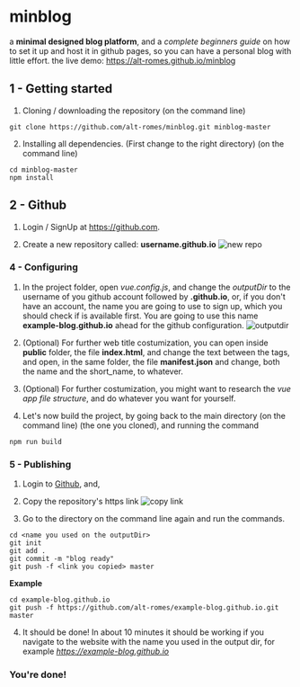 # minblog
a **minimal designed blog platform**, and a *complete beginners guide* on how to set it up and host it in github pages, so you can have a personal blog with little effort.
the live demo:
https://alt-romes.github.io/minblog

## 1 - Getting started

1. Cloning / downloading the repository (on the command line)
```
git clone https://github.com/alt-romes/minblog.git minblog-master
```

2. Installing all dependencies. (First change to the right directory) (on the command line)
```
cd minblog-master
npm install
```

## 2 - Github

1. Login / SignUp at https://github.com.

2. Create a new repository called: **username.github.io**
![new repo](https://i.imgur.com/bTYXvou.png)

### 4 - Configuring

1. In the project folder, open *vue.config.js*, and change the *outputDir* to the username of you github account followed by **.github.io**, or, if you don't have an account, the name you are going to use to sign up, which you should check if is available first. You are going to use this name **example-blog.github.io** ahead for the github configuration.
![outputdir](https://i.imgur.com/iUxwIg5.png)

2. (Optional) For further web title costumization, you can open inside **public** folder, the file **index.html**, and change the text between the **<title></title>** tags, and open, in the same folder, the file **manifest.json** and change,  both the name and the short_name, to whatever.

3. (Optional) For further costumization, you might want to research the *vue app file structure*, and do whatever you want for yourself.

4. Let's now build the project, by going back to the main directory (on the command line) (the one you cloned), and running the command
```
npm run build
```

### 5 - Publishing

1. Login to [Github](https://github.com/login), and, 

2. Copy the repository's https link
![copy link](https://i.imgur.com/HoYznQA.png)

3. Go to the directory on the command line again and run the commands.
```
cd <name you used on the outputDir>
git init
git add .
git commit -m "blog ready"
git push -f <link you copied> master
```

**Example**
```
cd example-blog.github.io
git push -f https://github.com/alt-romes/example-blog.github.io.git master
```

4. It should be done! In about 10 minutes it should be working if you navigate to the website with the name you used in the output dir, for example *https://example-blog.github.io*

### You're done!
